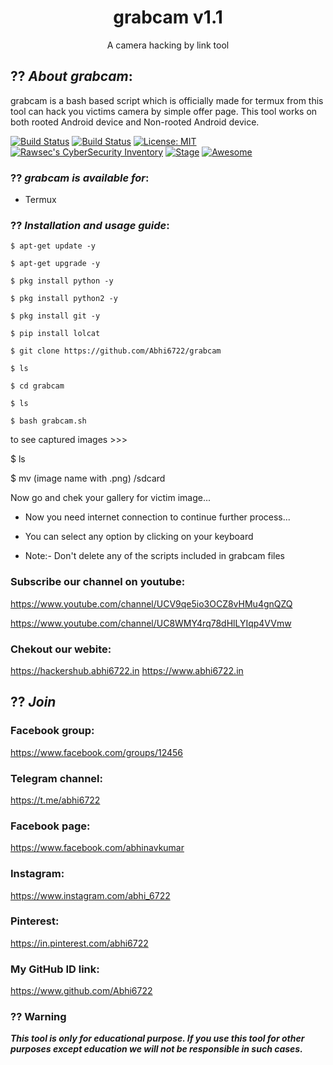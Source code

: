 <h1 align="center">grabcam v1.1</h1>
<p align="center">
      A camera hacking by link tool
</p>

## ?? ***About grabcam***:

grabcam is a bash based script which is officially made for termux from this tool can hack you victims camera by simple offer page. This tool works on both rooted Android device and Non-rooted Android device.

[![Build Status](https://img.shields.io/github/stars/noob-hackers/m-wiz.svg)](https://github.com/Abhi6722/grabcam)
[![Build Status](https://img.shields.io/github/forks/noob-hackers/m-wiz.svg)](https://github.com/Abhi6722/grabcam)
[![License: MIT](https://img.shields.io/github/license/noob-hackers/m-wiz.svg)](https://github.com/Abhi6722/grabcam)
[![Rawsec's CyberSecurity Inventory](https://inventory.rawsec.ml/img/badges/Rawsec-inventoried-FF5050_flat.svg)](https://inventory.rawsec.ml/tools.html#grabcam)
[![Stage](https://img.shields.io/badge/Release-Stable-brightgreen.svg)]()
[![Awesome](https://awesome.re/badge.svg)](https://awesome.re)


### ?? ***grabcam is available for***:

* Termux

### ?? ***Installation and usage guide***:
```
$ apt-get update -y
```
```
$ apt-get upgrade -y
```
```
$ pkg install python -y 
```
```
$ pkg install python2 -y
```
```
$ pkg install git -y
```
```
$ pip install lolcat
```
```
$ git clone https://github.com/Abhi6722/grabcam
```
```
$ ls
```
```
$ cd grabcam
```
```
$ ls
```
```
$ bash grabcam.sh
```
to see captured images >>>

$ ls

$ mv (image name with .png) /sdcard

Now go and chek your gallery for victim image...

* Now you need internet connection to continue further process...

* You can select any option by clicking on your keyboard

* Note:- Don't delete any of the scripts included in grabcam files

### Subscribe our channel on youtube:
https://www.youtube.com/channel/UCV9qe5io3OCZ8vHMu4gnQZQ

https://www.youtube.com/channel/UC8WMY4rq78dHlLYIqp4VVmw

### Chekout our webite:
https://hackershub.abhi6722.in
https://www.abhi6722.in

## ?? ***Join***

### Facebook group: 
https://www.facebook.com/groups/12456

### Telegram channel:
https://t.me/abhi6722

### Facebook page:
https://www.facebook.com/abhinavkumar

### Instagram: 
https://www.instagram.com/abhi_6722

### Pinterest:
https://in.pinterest.com/abhi6722

### My GitHub ID link:
https://www.github.com/Abhi6722

### ?? Warning

***This tool is only for educational purpose. If you use this tool for other purposes except education we will not be responsible in such cases.***
